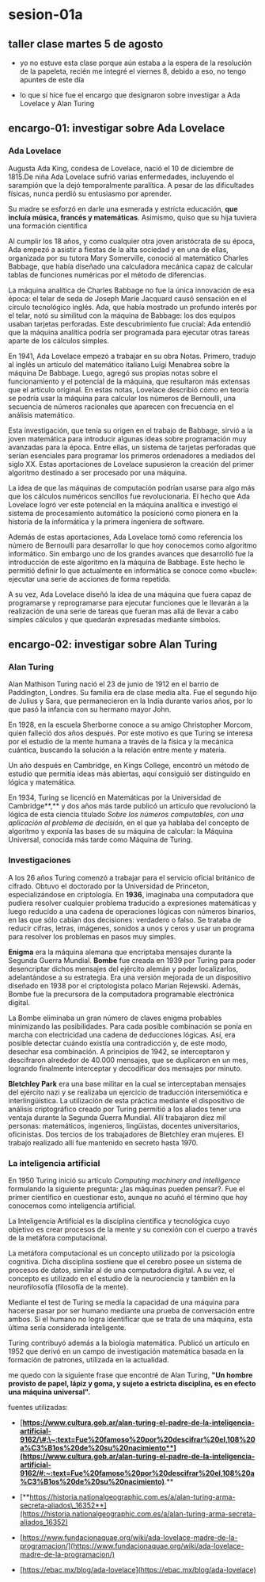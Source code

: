 # sesion-01a

## taller clase martes 5 de agosto

- yo no estuve esta clase porque aún estaba a la espera de la resolución de la papeleta, recién me integré el viernes 8, debido a eso, no tengo apuntes de este día

- lo que sí hice fue el encargo que designaron sobre investigar a Ada Lovelace y Alan Turing

## encargo-01: investigar sobre Ada Lovelace

### Ada Lovelace

Augusta Ada King, condesa de Lovelace, nació el 10 de diciembre de 1815.De niña Ada Lovelace sufrió varias enfermedades, incluyendo el sarampión que la dejó temporalmente paralítica. A pesar de las dificultades físicas, nunca perdió su entusiasmo por aprender.

Su madre se esforzó en darle una esmerada y estricta educación, **que incluía música, francés y matemáticas**. Asimismo, quiso que su hija tuviera una formación científica

Al cumplir los 18 años, y como cualquier otra joven aristócrata de su época, Ada empezó a asistir a fiestas de la alta sociedad y en una de ellas, organizada por su tutora Mary Somerville, conoció al matemático Charles Babbage, que había diseñado una calculadora mecánica capaz de calcular tablas de funciones numéricas por el método de diferencias.

La máquina analítica de Charles Babbage no fue la única innovación de esa época: el telar de seda de Joseph Marie Jacquard causó sensación en el círculo tecnológico inglés. Ada, que había mostrado un profundo interés por el telar, notó su similitud con la máquina de Babbage: los dos equipos usaban tarjetas perforadas. Este descubrimiento fue crucial: Ada entendió que la máquina analítica podría ser programada para ejecutar otras tareas aparte de los cálculos simples.

En 1941, Ada Lovelace empezó a trabajar en su obra Notas. Primero, tradujo al inglés un artículo del matemático italiano Luigi Menabrea sobre la máquina De Babbage. Luego, agregó sus propias notas sobre el funcionamiento y el potencial de la máquina, que resultaron más extensas que el artículo original. En estas notas, Lovelace describió cómo en teoría se podría usar la máquina para calcular los números de Bernoulli, una secuencia de números racionales que aparecen con frecuencia en el análisis matemático.

Esta investigación, que tenía su origen en el trabajo de Babbage, sirvió a la joven matemática para introducir algunas ideas sobre programación muy avanzadas para la época. Entre ellas, un sistema de tarjetas perforadas que serían esenciales para programar los primeros ordenadores a mediados del siglo XX. Estas aportaciones de Lovelace supusieron la creación del primer algoritmo destinado a ser procesado por una máquina.

La idea de que las máquinas de computación podrían usarse para algo más que los cálculos numéricos sencillos fue revolucionaria. El hecho que Ada Lovelace logró ver este potencial en la máquina analítica e investigó el sistema de procesamiento automático la posicionó como pionera en la historia de la informática y la primera ingeniera de software.

Además de estas aportaciones, Ada Lovelace tomó como referencia los número de Bernoulli para desarrollar lo que hoy conocemos como algoritmo informático. Sin embargo uno de los grandes avances que desarrolló fue la introducción de este algoritmo en la máquina de Babbage. Este hecho le permitió definir lo que actualmente en informática se conoce como «bucle»: ejecutar una serie de acciones de forma repetida.

A su vez, Ada Lovelace diseñó la idea de una máquina que fuera capaz de programarse y reprogramarse para ejecutar funciones que le llevarán a la realización de una serie de tareas que fueran mas allá de llevar a cabo simples cálculos y que quedarán expresadas mediante símbolos.

## encargo-02: investigar sobre Alan Turing

### Alan Turing

Alan Mathison Turing nació el 23 de junio de 1912 en el barrio de Paddington, Londres. Su familia era de clase media alta. Fue el segundo hijo de Julius y Sara, que permanecieron en la India durante varios años, por lo que pasó la infancia con su hermano mayor John.

En 1928, en la escuela Sherborne conoce a su amigo Christopher Morcom, quien falleció dos años después.  Por este motivo es que Turing se interesa por el estudio de la mente humana a través de la física y la mecánica cuántica, buscando la solución a la relación entre mente y materia.

Un año después en Cambridge, en Kings College, encontró un método de estudio que permitía ideas más abiertas, aquí consiguió ser distinguido en lógica y matemática.

En 1934, Turing se licenció en Matemáticas por la Universidad de Cambridge**,** y dos años más tarde publicó un artículo que revolucionó la lógica de esta ciencia titulado *Sobre los números computables, con una aplicación al problema de decisión*, en el que ya hablaba del concepto de algoritmo y exponía las bases de su máquina de calcular: la Máquina Universal, conocida más tarde como Máquina de Turing.

### Investigaciones

A los 26 años Turing comenzó a trabajar para el servicio oficial británico de cifrado. Obtuvo el doctorado por la Universidad de Princeton, especializándose en criptología. En **1936**, imaginaba una computadora que pudiera resolver cualquier problema traducido a expresiones matemáticas y luego reducido a una cadena de operaciones lógicas con números binarios, en las que sólo cabían dos decisiones: verdadero o falso. Se trataba de reducir cifras, letras, imágenes, sonidos a unos y ceros y usar un programa para resolver los problemas en pasos muy simples.

**Enigma** era la máquina alemana que encriptaba mensajes durante la Segunda Guerra Mundial. **Bombe** fue creada en 1939 por Turing para poder desencriptar dichos mensajes del ejército alemán y poder localizarlos, adelantándose a su estrategia. Era una versión mejorada de un dispositivo diseñado en 1938 por el criptologista polaco Marian Rejewski. Además, Bombe fue la precursora de la computadora programable electrónica digital.

La Bombe eliminaba un gran número de claves enigma probables minimizando las posibilidades. Para cada posible combinación se ponía en marcha con electricidad una cadena de deducciones lógicas. Así, era posible detectar cuándo existía una contradicción y, de este modo, desechar esa combinación. A principios de 1942, se interceptaron y descifraron alrededor de 40.000 mensajes, que se duplicaron en un mes, logrando finalmente interceptar y decodificar dos mensajes por minuto.

**Bletchley Park** era una base militar en la cual se interceptaban mensajes del ejército nazi y se realizaba un ejercicio de traducción intersemiótica e interlingüística. La utilización de esta práctica mediante el dispositivo de análisis criptográfico creado por Turing permitió a los aliados tener una ventaja durante la Segunda Guerra Mundial. Allí trabajaron diez mil personas: matemáticos, ingenieros, lingüistas, docentes universitarios, oficinistas. Dos tercios de los trabajadores de Bletchley eran mujeres. El trabajo realizado allí fue mantenido en secreto hasta 1970\.

### **La inteligencia artificial**

En 1950 Turing inició su artículo *Computing machinery and intelligence* formulando la siguiente pregunta: ¿las máquinas pueden pensar?. Fue el primer científico en cuestionar esto, aunque no acuñó el término que hoy conocemos como inteligencia artificial.

La Inteligencia Artificial es la disciplina científica y tecnológica cuyo objetivo es crear procesos de la mente y su conexión con el cuerpo a través de la metáfora computacional.

La metáfora computacional es un concepto utilizado por la psicología cognitiva. Dicha disciplina sostiene que el cerebro posee un sistema de procesos de datos, similar al de una computadora digital. A su vez, el concepto es utilizado en el estudio de la neurociencia y también en la neurofilosofía (filosofía de la mente).

Mediante el test de Turing se medía la capacidad de una máquina para hacerse pasar por ser humano mediante una prueba de conversación entre ambos. Si el humano no logra identificar que se trata de una máquina, esta última sería considerada inteligente.

Turing contribuyó además a la biología matemática. Publicó un artículo en 1952 que derivó en un campo de investigación matemática basada en la formación de patrones, utilizada en la actualidad.

me quedo con la siguiente frase que encontré de Alan Turing, **"Un hombre provisto de papel, lápiz y goma, y sujeto a estricta disciplina, es en efecto una máquina universal".**

fuentes utilizadas:

- [**https://www.cultura.gob.ar/alan-turing-el-padre-de-la-inteligencia-artificial-9162/\#:\~:text=Fue%20famoso%20por%20descifrar%20el,108%20a%C3%B1os%20de%20su%20nacimiento**](https://www.cultura.gob.ar/alan-turing-el-padre-de-la-inteligencia-artificial-9162/#:~:text=Fue%20famoso%20por%20descifrar%20el,108%20a%C3%B1os%20de%20su%20nacimiento)**.**

- [**https://historia.nationalgeographic.com.es/a/alan-turing-arma-secreta-aliados\_16352**](https://historia.nationalgeographic.com.es/a/alan-turing-arma-secreta-aliados_16352)

- [https://www.fundacionaquae.org/wiki/ada-lovelace-madre-de-la-programacion/](https://www.fundacionaquae.org/wiki/ada-lovelace-madre-de-la-programacion/)

- [https://ebac.mx/blog/ada-lovelace](https://ebac.mx/blog/ada-lovelace)
